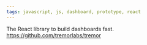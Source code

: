 ```yaml
---
tags: javascript, js, dashboard, prototype, react
---
```

The React library to build dashboards fast.
https://github.com/tremorlabs/tremor